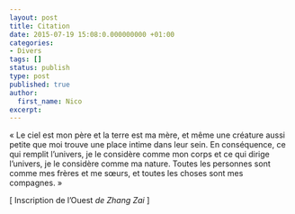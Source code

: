```yaml
---
layout: post
title: Citation
date: 2015-07-19 15:08:0.000000000 +01:00
categories:
- Divers
tags: []
status: publish
type: post
published: true
author:
  first_name: Nico
excerpt:
---
```



« Le ciel est mon père et la terre est ma mère, et même une créature aussi petite que moi trouve une place intime dans leur sein. En conséquence, ce qui remplit l’univers, je le considère comme mon corps et ce qui dirige l’univers, je le considère comme ma nature. Toutes les personnes sont comme mes frères et me sœurs, et toutes les choses sont mes compagnes. »

[ Inscription de l’Ouest *de Zhang Zai* ]


